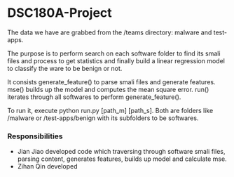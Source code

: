 # DSC180A-Project
The data we have are grabbed from the /teams directory: malware and test-apps.

The purpose is to perform search on each software folder to find its smali files and process to get statistics 
and finally build a linear regression model to classify the ware to be benign or not.

It consists generate_feature() to parse smali files and generate features.
mse() builds up the model and computes the mean square error.
run() iterates through all softwares to perform generate_feature().

To run it, execute python run.py [path_m] [path_s]. 
Both are folders like /malware or /test-apps/benign with its subfolders to be softwares.

### Responsibilities

* Jian Jiao developed code which traversing through software smali files, parsing content, generates features, builds up model and calculate mse.
* Zihan Qin developed 
